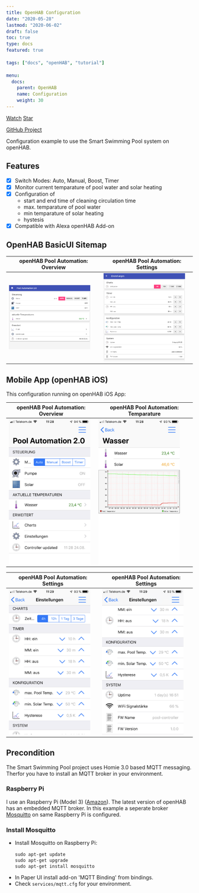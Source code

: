 ```yaml
---
title: OpenHAB Configuration
date: "2020-05-28"
lastmod: "2020-06-02"
draft: false
toc: true
type: docs
featured: true

tags: ["docs", "openHAB", "tutorial"]

menu:
  docs:
    parent: OpenHAB
    name: Configuration
    weight: 30
---
```


<span style="text-shadow: none;">
<a class="github-button" href="https://github.com/smart-swimmingpool/openhab-config/subscription" data-size="large" data-show-count="true" aria-label="Watch smart-swimmingpool/openhab-config on GitHub">Watch</a>
<a class="github-button" href="https://github.com/smart-swimmingpool/openhab-config" data-icon="octicon-star" data-size="large" data-show-count="true" aria-label="Star this on GitHub">Star</a><script async defer src="https://buttons.github.io/buttons.js"></script>

[GitHub Project](https://github.com/smart-swimmingpool/openhab-config)
</span>

Configuration example to use the Smart Swimming Pool system on openHAB.

## Features

- [x] Switch Modes: Auto, Manual, Boost, Timer
- [x] Monitor current temparature of pool water and solar heating
- [x] Configuration of
    - start and end time of cleaning circulation time
    - max. temparature of pool water
    - min temparature of solar heating 
    - hystesis
- [x] Compatible with Alexa openHAB Add-on

## OpenHAB BasicUI Sitemap

| openHAB Pool Automation: Overview            | openHAB Pool Automation: Settings         |
|----------------------------------------------|----------------------------------------------|
| <img alt="openHAB Pool Automation overview" src="openhab-basicui-overview.png"  width="220">  | <img alt="openHAB Pool Automation temperature" src="openhab-basicui-settings.png"  width="220"> |

## Mobile App (openHAB iOS)

This configuration running on openHAB iOS App:

| openHAB Pool Automation: Overview            | openHAB Pool Automation: Temparature         |
|----------------------------------------------|----------------------------------------------|
| <img alt="openHAB Pool Automation overview" src="openhab-pool-automation-overview.png"  width="220">  | <img alt="openHAB Pool Automation temperature" src="openhab-pool-automation-temparature.png"  width="220"> |


| openHAB Pool Automation: Settings            | openHAB Pool Automation: Settings            |
|----------------------------------------------|----------------------------------------------|
| <img alt="openHAB Pool Automation settings" src="openhab-pool-automation-settings-1.png" width="220"> | <img alt="openHAB Pool Automation settings" src="openhab-pool-automation-settings-2.png" width="220"> |



## Precondition

The Smart Swimming Pool project uses Homie 3.0 based MQTT messaging. Therfor you have to install 
an MQTT broker in your environment.

### Raspberry Pi

I use an Raspberry Pi (Model 3) ([Amazon](https://amzn.to/2NnqwDQ)). The latest version of openHAB has an embedded MQTT broker. In this example a seperate broker [Mosquitto](https://mosquitto.org/) on same Raspberry Pi is configured.

### Install Mosquitto

- Install Mosquitto on Raspberry Pi:
  ``` 
  sudo apt-get update
  sudo apt-get upgrade
  sudo apt-get install mosquitto
  ```
- In Paper UI install add-on 'MQTT Binding' from bindings.
- Check `services/mqtt.cfg` for your environment.
